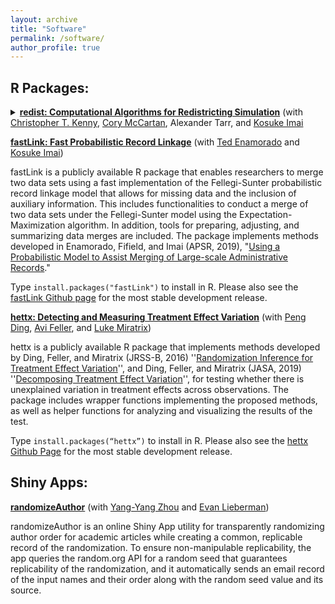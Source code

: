 ```yaml
---
layout: archive
title: "Software"
permalink: /software/
author_profile: true
---
```


## R Packages:

<details>
<summary><a href="http://cran.r-project.org/web/packages/redist/"><b>redist: Computational Algorithms for Redistricting Simulation</b></a> (with <a href = "https://scholar.harvard.edu/christopherkenny/home">Christopher T. Kenny</a>, <a href = "https://corymccartan.github.io/">Cory McCartan</a>, Alexander Tarr, and <a href = "https://imai.fas.harvard.edu/">Kosuke Imai</a></summary>

redist is a publicly available R package that enables researchers to statistically simulate congressional redistricting plans using Markov chain Monte Carlo and Sequential Monte Carlo techniques. This includes the implementation of substantive constraints in the redistricting process such as geographic compactness and population parity requirements, as well as efficient simulation methods such as simulated tempering algorithms. Tools for analysis such as inverse probability reweighting and plotting functionality are included. The package implements methods found in Fifield, Higgins, Imai, and Tarr (JCGS, 2020), "<a href = "https://imai.fas.harvard.edu/research/files/redist.pdf">Automated Redistricting Simulation Using Markov Chain Monte Carlo</a>," Fifield, Imai, Kawahara, and Kenny (SPP, 2020), “<a href = "https://imai.fas.harvard.edu/research/files/enumerate.pdf">The Essential Role of Empirical Validation in Legislative Redistricting Simulation </a>”, and McCartan and Imai, “<a href = "https://imai.fas.harvard.edu/research/files/SMCredist.pdf">Sequential Monte Carlo for Sampling Balanced and Compact Redistricting Plans</a>“. 

Type <tt>install.packages("redist")</tt> to install in R. Please also see the <a href = "https://github.com/redistricting/redist">redist GitHub page</a> for the most stable development release.

</details>

[**fastLink: Fast Probabilistic Record Linkage**](https://cran.r-project.org/web/packages/fastLink/) (with [Ted Enamorado](https://www.tedenamorado.com/) and [Kosuke Imai](https://imai.fas.harvard.edu/))

fastLink is a publicly available R package that enables researchers to merge two data sets using a fast implementation of the Fellegi-Sunter probabilistic record linkage model that allows for missing data and the inclusion of auxiliary information. This includes functionalities to conduct a merge of two data sets under the Fellegi-Sunter model using the Expectation-Maximization algorithm. In addition, tools for preparing, adjusting, and summarizing data merges are included. The package implements methods developed in Enamorado, Fifield, and Imai (APSR, 2019), "[Using a Probabilistic Model to Assist Merging of Large-scale Administrative Records](https://imai.fas.harvard.edu/research/files/linkage.pdf)."

Type `install.packages("fastLink")` to install in R. Please also see the [fastLink Github page](https://github.com/kosukeimai/fastLink) for the most stable development release.

[**hettx: Detecting and Measuring Treatment Effect Variation**](https://cran.r-project.org/web/packages/hettx/) (with [Peng Ding](https://sites.google.com/site/pengdingpku/), [Avi Feller](https://gsppi.berkeley.edu/avi-feller/), and [Luke Miratrix](https://scholar.harvard.edu/lmiratrix/home))

hettx is a publicly available R package that implements methods developed by Ding, Feller, and Miratrix (JRSS-B, 2016)  ''[Randomization Inference for Treatment Effect Variation](https://rss.onlinelibrary.wiley.com/doi/abs/10.1111/rssb.12124)'',  and Ding, Feller, and Miratrix (JASA, 2019) ''[Decomposing Treatment Effect Variation](https://www.tandfonline.com/doi/abs/10.1080/01621459.2017.1407322?journalCode=uasa20)'',  for testing whether there is unexplained variation in treatment effects across observations. The package includes wrapper functions implementing the proposed methods, as well as helper functions for analyzing and visualizing the results of the test.

Type `install.packages(“hettx”)` to install in R. Please also see the [hettx Github Page](https://github.com/bfifield/hettx) for the most stable development release.

## Shiny Apps:

[**randomizeAuthor**](https://randomizeauthor.shinyapps.io/shiny/) (with [Yang-Yang Zhou](https://www.yangyangzhou.com/) and [Evan Lieberman](https://evanlieberman.org/))

randomizeAuthor is an online Shiny App utility for transparently randomizing author order for academic articles while creating a common, replicable record of the randomization. To ensure non-manipulable replicability, the app queries the random.org API for a random seed that guarantees replicability of the randomization, and it automatically sends an email record of the input names and their order along with the random seed value and its source. 
